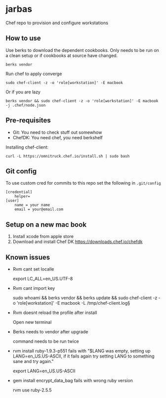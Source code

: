 # jarbas

Chef repo to provision and configure workstations

## How to use

Use berks to download the dependent cookbooks. Only needs to be run on a clean setup or if cookbooks at source have changed.

    berks vendor

Run chef to apply converge

    sudo chef-client -z -o 'role[workstation]' -E macbook

Or if you are lazy

    berks vendor && sudo chef-client -z -o 'role[workstation]' -E macbook -j .chef/node.json

## Pre-requisites

* Git: You need to check stuff out somewhow
* ChefDK: You need chef, you need berkshelf

Installing chef-client:

    curl -L https://omnitruck.chef.io/install.sh | sudo bash

## Git config

To use custom cred for commits to this repo set the following in `.git/config`

    [credential]
        helper=
    [user]
	    name = your name
	    email = your@email.com

## Setup on a new mac book

1. Install xcode from apple store
2. Download and install Chef DK https://downloads.chef.io/chefdk

## Known issues

* Rvm cant set localle

    export LC_ALL=en_US.UTF-8

* Rvm cant import key

    sudo whoami && berks vendor && berks update && sudo chef-client -z -o 'role[workstation]' -E macbook -L /tmp/chef-client.log§

* Rvm doesnt reload the profile after install

    Open new terminal

* Berks needs to vendor after upgrade

    command needs to be run twice

* rvm install ruby-1.9.3-p551 fails with "$LANG was empty, setting up LANG=en_US.US-ASCII, if it fails again try setting LANG to something sane and try again."

    export LANG=en_US.US-ASCII

* gem install encrypt_data_bag fails with wrong ruby version

    rvm use ruby-2.5.5

